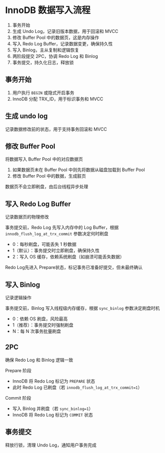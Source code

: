 # InnoDB 数据写入流程

1. 事务开始
2. 生成 Undo Log，记录旧版本数据，用于回滚和 MVCC
3. 修改 Buffer Pool 中的数据页，这是内存操作
4. 写入 Redo Log Buffer，记录数据变更，确保持久性
5. 写入 Binlog，主从复制和逻辑恢复
6. 两阶段提交 2PC，协调 Redo Log 和 Binlog
7. 事务提交，持久化日志，释放锁

## 事务开始

1. 用户执行 `BEGIN` 或隐式开启事务
2. InnoDB 分配 TRX_ID，用于标识事务和 MVCC

## 生成 undo log

记录数据修改前的状态，用于支持事务回滚和 MVCC

## 修改 Buffer Pool

将数据写入 Buffer Pool 中的对应数据页

1. 如果数据页未在 Buffer Pool 中则先将数据从磁盘加载到 Buffer Pool
2. 修改 Buffer Pool 中的数据，生成脏页

数据页不会立即刷盘，由后台线程异步处理

## 写入 Redo Log Buffer

记录数据页的物理修改

事务提交前，Redo Log 先写入内存中的 Log Buffer，根据 `innodb_flush_log_at_trx_commit` 参数决定何时刷盘

- 0：每秒刷盘，可能丢失 1 秒数据
- 1（默认）：事务提交时立即刷盘，确保持久性
- 2：写入 OS 缓存，依赖系统刷盘（如崩溃可能丢失数据）

Redo Log先进入 Prepare状态，标记事务已准备好提交，但未最终确认

## 写入 Binlog

记录逻辑操作

事务提交前，Binlog 写入线程级内存缓存，根据 `sync_binlog` 参数决定刷盘时机

- 0：依赖 OS 刷盘，风险最高
- 1（推荐）：事务提交时强制刷盘
- N：每 N 次事务批量刷盘

## 2PC

确保 Redo Log 和 Binlog 逻辑一致

Prepare 阶段

- InnoDB 将 Redo Log 标记为 `PREPARE` 状态
- 此时 Redo Log 已刷盘（若 `innodb_flush_log_at_trx_commit=1`）

Commit 阶段

- 写入 Binlog 并刷盘（若 `sync_binlog=1`）
- InnoDB 将 Redo Log 标记为 `COMMIT` 状态

## 事务提交

释放行锁，清理 Undo Log，通知用户事务完成

